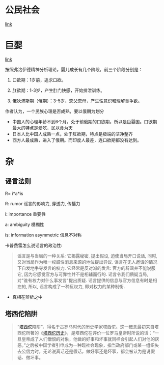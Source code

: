 # 公民社会

[link](https://gongzishen.com/2019/11/14/%e5%85%ac%e6%b0%91%e7%a4%be%e4%bc%9a%e7%9a%84%e5%b9%bb%e6%a2%a6/)

# 巨婴

[link](https://gongzishen.com/2017/04/05/%e5%8e%9f%e6%9d%a5%e4%b8%ad%e5%9b%bd%e4%ba%ba%e9%83%bd%e6%98%af%e6%b2%a1%e9%95%bf%e5%a4%a7%e7%9a%84%e5%b7%a8%e5%a9%b4/)

按照弗洛伊德精神分析理论，婴儿成长有几个阶段，前三个阶段分别是：

1. 口欲期：1岁前，追求口欲。

2. 肛欲期：1-3岁，产生肛门快感，开始排泄训练。

3. 俄狄浦斯期（俄期）：3-5岁，恋父恋母，产生性意识和理解竞争欲。



作者认为，一个民族心理是否成熟，要以俄期为划分

- 中国人的心理年龄不到6个月，处于前俄期的口欲期，所以是巨婴国。口欲期最大的特点是爱吃，民以食为天
- 日本人比中国人成熟一点，处于肛欲期，特点是极端的洁净整齐
- 西方人最成熟，进入了俄期。而印度人最差，连口欲期都没有达到。



# 杂

## 谣言法则

R= i*a\*is 

R: rumor 谣言的影响力, 穿透力, 传播力

i: importance 重要性

a: ambiguity 模糊性

is: information asymmetric 信息不对称



卡普费雷怎么说谣言的政治性: 

> 谣言是与当局的一种关系: 它揭露秘密, 提出假设, 迫使当局开口说话, 同时, 又对当局作为唯一权威性消息来源的地位提出异议. 谣言在无人邀请的情况下自发地争夺发言的权力. 它经常是反对派的发言: 官方的辟谣并不能说服它, 因为它感觉官方与可靠性并不是相辅而行的. 谣言令我们质疑当局, 对"谁有权力对什么事发言"提出质疑. 谣言提供的信息与官方信息有时是相左的, 所以, 谣言构成了一种反权力, 即对权力的某种制衡. 

- 真相在辨析之中



## 塔西佗陷阱

> “[塔西佗](https://baike.baidu.com/item/塔西佗)陷阱”，得名于古罗马时代的历史学家塔西佗。这一概念最初来自塔西佗所著的《[塔西佗历史](https://baike.baidu.com/item/塔西佗历史)》，是塔西佗在评价一位罗马皇帝时所说的话：“一旦皇帝成了人们憎恨的对象，他做的好事和坏事就同样会引起人们对他的厌恶。”之后被中国学者引申成为一种现社会现象，指当政府部门或某一组织失去公信力时，无论说真话还是假话，做好事还是坏事，都会被认为是说假话、做坏事。

